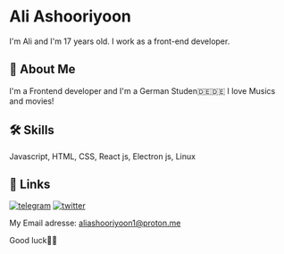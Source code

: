 
# Ali Ashooriyoon

I'm Ali and I'm 17 years old. I work as a front-end developer.

## 🚀 About Me
I'm a Frontend developer and I'm a German Studen🇩🇪🇩🇪
I love Musics and movies!


## 🛠 Skills
Javascript, HTML, CSS, React js, Electron js, Linux



## 🔗 Links

[![telegram](https://img.shields.io/badge/telegram-0A66C2?style=for-the-badge&logo=telegram&logoColor=white)](https://t.me/ali_ash1386)
[![twitter](https://img.shields.io/badge/twitter-1DA1F2?style=for-the-badge&logo=twitter&logoColor=white)](https://x.com/Aliash1386)

My Email adresse: 
aliashooriyoon1@proton.me

Good luck🌱🌱

<!--
**AliAshooriyoon/AliAshooriyoon** is a ✨ _special_ ✨ repository because its `README.md` (this file) appears on your GitHub profile.

Here are some ideas to get you started:

- 🔭 I’m currently working on ...
- 🌱 I’m currently learning ...
- 👯 I’m looking to collaborate on ...
- 🤔 I’m looking for help with ...
- 💬 Ask me about ...
- 📫 How to reach me: ...
- 😄 Pronouns: ...
- ⚡ Fun fact: ...
-->
